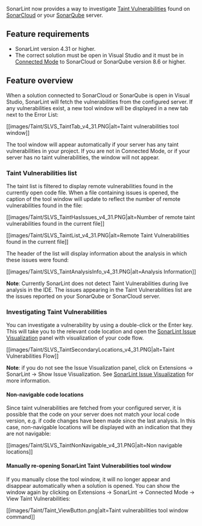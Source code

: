 SonarLint now provides a way to investigate [Taint Vulnerabilities](https://docs.sonarqube.org/latest/user-guide/security-rules/) found on [SonarCloud](https://sonarcloud.io/) or your [SonarQube](https://www.sonarqube.org/) server. 

## Feature requirements

* SonarLint version 4.31 or higher.
* The correct solution must be open in Visual Studio and it must be in [Connected Mode](https://github.com/SonarSource/sonarlint-visualstudio/wiki/Connected-Mode) to SonarCloud or SonarQube version 8.6 or higher.

## Feature overview

When a solution connected to SonarCloud or SonarQube is open in Visual Studio, SonarLint will fetch the vulnerabilities from the configured server. If any vulnerabilities exist, a new tool window will be displayed in a new tab next to the Error List:

[[images/Taint/SLVS_TaintTab_v4_31.PNG|alt=Taint vulnerabilities tool window]]

The tool window will appear automatically if your server has any taint vulnerabilities in your project. If you are not in Connected Mode, or if your server has no taint vulnerabilities, the window will not appear.

### Taint Vulnerabilities list

The taint list is filtered to display remote vulnerabilities found in the currently open code file. When a file containing issues is opened, the caption of the tool window will update to reflect the number of remote vulnerabilities found in the file:

[[images/Taint/SLVS_TaintHasIssues_v4_31.PNG|alt=Number of remote taint vulnerabilities found in the current file]]

[[images/Taint/SLVS_TaintList_v4_31.PNG|alt=Remote Taint Vulnerabilities found in the current file]]

The header of the list will display information about the analysis in which these issues were found:

[[images/Taint/SLVS_TaintAnalysisInfo_v4_31.PNG|alt=Analysis Information]]

**Note**: Currently SonarLint does not detect Taint Vulnerabilities during live analysis in the IDE. The issues appearing in the Taint Vulnerabilities list are the issues reported on your SonarQube or SonarCloud server.

### Investigating Taint Vulnerabilities

You can investigate a vulnerability by using a double-click or the Enter key. This will take you to the relevant code location and open the [SonarLint Issue Visualization](https://github.com/SonarSource/sonarlint-visualstudio/wiki/Visualizing-issues-with-secondary-locations) panel with visualization of your code flow.

[[images/Taint/SLVS_TaintSecondaryLocations_v4_31.PNG|alt=Taint Vulnerabilities Flow]]

**Note**: if you do not see the Issue Visualization panel, click on Extensions → SonarLint →  Show Issue Visualization. See [SonarLint Issue Visualization](https://github.com/SonarSource/sonarlint-visualstudio/wiki/Visualizing-issues-with-secondary-locations) for more information.

#### Non-navigable code locations

Since taint vulnerabilities are fetched from your configured server, it is possible that the code on your server does not match your local code version, e.g. if code changes have been made since the last analysis. In this case, non-navigable locations will be displayed with an indication that they are not navigable:

[[images/Taint/SLVS_TaintNonNavigable_v4_31.PNG|alt=Non navigable locations]]

#### Manually re-opening SonarLint Taint Vulnerabilities tool window

If you manually close the tool window, it will no longer appear and disappear automatically when a solution is opened. You can show the window again by clicking on Extensions → SonarLint → Connected Mode →  View Taint Vulnerabilities:

[[images/Taint/Taint_ViewButton.png|alt=Taint vulnerabilities tool window command]]
